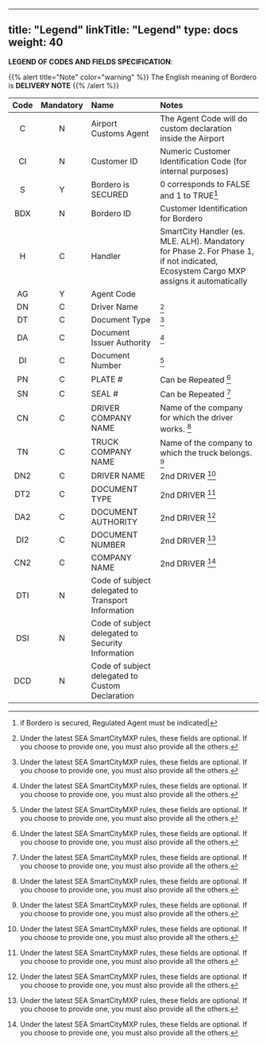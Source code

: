 
---
title: "Legend"
linkTitle: "Legend"
type: docs
weight: 40
---

**LEGEND OF CODES AND FIELDS SPECIFICATION**:

{{% alert title="Note" color="warning" %}}
 The English meaning of Bordero is **DELIVERY NOTE**
{{% /alert %}}



| Code | Mandatory | Name                      | Notes                                                        |
| :--: | :-------: | :------------------------ | :----------------------------------------------------------- |
|  C  |     N     |  Airport Customs Agent     | The Agent Code will do custom declaration inside the Airport  |
|  CI  |     N     | Customer ID               | Numeric Customer Identification Code (for internal purposes) |
|  S   |     Y     | Bordero is SECURED         | 0 corresponds to FALSE and 1 to TRUE[^1]                       |
| BDX  |     N     | Bordero ID              | Customer Identification for Bordero		              |
|  H   |     C 	   | Handler                   | SmartCity Handler (es. MLE. ALH). Mandatory for Phase 2. For Phase 1, if not indicated, Ecosystem Cargo MXP assigns it automatically |
|  AG  |     Y     | Agent Code                |                                                              |
|  DN  |     C     | Driver Name               |[^2]                                                              |
|  DT  |     C     | Document Type             |[^2]                                                              |
|  DA  |     C     | Document Issuer Authority |[^2]                                                              |
|  DI  |     C     | Document Number           |[^2]                                                              |
|  PN  |     C     | PLATE #                   | Can be Repeated [^2]                                              |
|  SN  |     C     | SEAL #                    | Can be Repeated [^2]                                             |
|  CN  |     C     | DRIVER COMPANY NAME       | Name of the company for which the driver works. [^2]              |
|  TN  |     C     | TRUCK COMPANY NAME        | Name of the company to which the truck belongs. [^2]             |
| DN2  |     C     | DRIVER NAME               | 2nd DRIVER [^2]                                                  |
| DT2  |     C     | DOCUMENT TYPE             | 2nd DRIVER [^2]                                                  |
| DA2  |     C     | DOCUMENT AUTHORITY        | 2nd DRIVER [^2]                                                  |
| DI2  |     C     | DOCUMENT NUMBER           | 2nd DRIVER [^2]                                                  |
| CN2  |     C     | COMPANY NAME              | 2nd DRIVER [^2]   
| DTI  |    N	   | Code of subject delegated to Transport Information | 	
| DSI  | N			| Code of subject delegated to Security Information| 
| DCD  |    N			| Code of subject delegated to Custom Declaration| 

[^1]: if Bordero is secured, Regulated Agent must be indicated| 
[^2]: Under the latest SEA SmartCityMXP rules, these fields are optional. If you choose to provide one, you must also provide all the others.